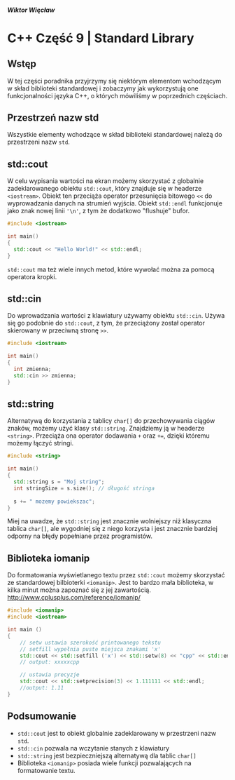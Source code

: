 ##### Wiktor Więcław 
#  C++ Część 9 | Standard Library

## Wstęp
W tej części poradnika przyjrzymy się niektórym elementom wchodzącym w skład biblioteki standardowej i zobaczymy jak wykorzystują one funkcjonalności języka C++, o których mówiliśmy w poprzednich częściach.

## Przestrzeń nazw std
Wszystkie elementy wchodzące w skład biblioteki standardowej należą do przestrzeni nazw ```std```.

## std::cout
W celu wypisania wartości na ekran możemy skorzystać z globalnie zadeklarowanego obiektu ```std::cout```, który znajduje się w headerze ```<iostream>```. Obiekt ten przeciąża operator przesunięcia bitowego ```<<``` do wyprowadzania danych na strumień wyjścia. Obiekt ```std::endl``` funkcjonuje jako znak nowej linii ```'\n'```, z tym że dodatkowo "flushuje" bufor.

```c++
#include <iostream>

int main()
{
  std::cout << "Hello World!" << std::endl;
}
```

```std::cout``` ma też wiele innych metod, które wywołać można za pomocą operatora kropki.

## std::cin
Do wprowadzania wartości z klawiatury używamy obiektu ```std::cin```. Używa się go podobnie do ```std::cout```, z tym, że przeciążony został operator skierowany w przeciwną stronę ```>>```.
```c++
#include <iostream>

int main()
{
  int zmienna;
  std::cin >> zmienna;
}
```
## std::string
Alternatywą do korzystania z tablicy ```char[]``` do przechowywania ciągów znaków, możemy użyć klasy ```std::string```. Znajdziemy ją w headerze ```<string>```. Przeciąża ona operator dodawania ```+``` oraz ```+=```, dzięki któremu możemy łączyć stringi.

```c++
#include <string>

int main()
{
  std::string s = "Moj string";
  int stringSize = s.size(); // długość stringa
  
  s += " mozemy powiekszac";
}
```

Miej na uwadze, że ```std::string``` jest znacznie wolniejszy niż klasyczna tablica ```char[]```, ale wygodniej się z niego korzysta i jest znacznie bardziej odporny na błędy popełniane przez programistów.

## Biblioteka iomanip
Do formatowania wyświetlanego textu przez ```std::cout``` możemy skorzystać ze standardowej bilbioterki ```<iomanip>```. Jest to bardzo mała biblioteka, w kilka minut można zapoznać się z jej zawartością.
http://www.cplusplus.com/reference/iomanip/

```c++
#include <iomanip>
#include <iostream>

int main ()
{
    // setw ustawia szerokość printowanego tekstu
    // setfill wypełnia puste miejsca znakami 'x'
    std::cout << std::setfill ('x') << std::setw(8) << "cpp" << std::endl;
    // output: xxxxxcpp

    // ustawia precyzje
    std::cout << std::setprecision(3) << 1.111111 << std::endl;
    //output: 1.11
}
```

## Podsumowanie
* ```std::cout``` jest to obiekt globalnie zadeklarowany w przestrzeni nazw ```std```.
* ```std::cin``` pozwala na wczytanie stanych z klawiatury
* ```std::string``` jest bezpieczniejszą alternatywą dla tablic ```char[]```
* Biblioteka ```<iomanip>``` posiada wiele funkcji pozwalających na formatowanie textu.